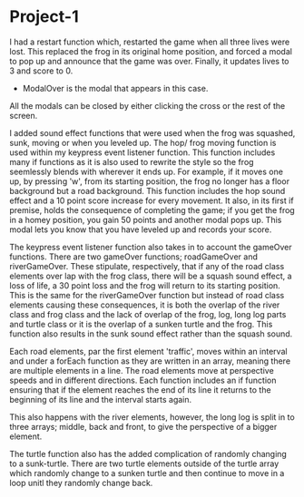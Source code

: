 # Project-1

I had a restart function which, restarted the game when all three lives were lost. This replaced the frog in its original home position, and forced a modal to pop up and announce that the game was over. Finally, it updates lives to 3 and score to 0.
- ModalOver is the modal that appears in this case.

All the modals can be closed by either clicking the cross or the rest of the screen. 

I added sound effect functions that were used when the frog was squashed, sunk, moving or when you leveled up.
The hop/ frog moving function is used within my keypress event listener function. This function includes many if functions as it is also used to rewrite the style so the frog seemlessly blends with wherever it ends up. For example, if it moves one up, by pressing 'w', from its starting position, the frog no longer has a floor background but a road background. This function includes the hop sound effect and a 10 point score increase for every movement. It also, in its first if premise, holds the consequence of completing the game; if you get the frog in a homey position, you gain 50 points and another modal pops up. This modal lets you know that you have leveled up and records your score.

The keypress event listener function also takes in to account the gameOver functions. There are two gameOver functions; roadGameOver and riverGameOver. These stipulate, respectively, that if any of the road class elements over lap with the frog class, there will be a squash sound effect, a loss of life, a 30 point loss and the frog will return to its starting position. This is the same for the riverGameOver function but instead of road class elements causing these consequences, it is both the overlap of the river class and frog class and the lack of overlap of the frog, log, long log parts and turtle class or it is the overlap of a sunken turtle and the frog. This function also results in the sunk sound effect rather than the squash sound.

Each road elements, par the first element 'traffic', moves within an interval and under a forEach function as they are written in an array, meaning there are multiple elements in a line. The road elements move at perspective speeds and in different directions. Each function includes an if function ensuring that if the element reaches the end of its line it returns to the beginning of its line and the interval starts again. 

This also happens with the river elements, however, the long log is split in to three arrays; middle, back and front, to give the perspective of a bigger element. 

The turtle function also has the added complication of randomly changing to a sunk-turtle. There are two turtle elements outside of the turtle array which randomly change to a sunken turtle and then continue to move in a loop unitl they randomly change back. 